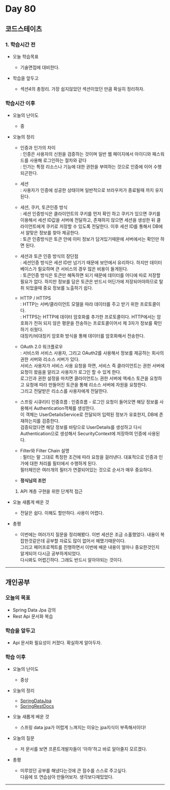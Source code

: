 # Day 80

## 코드스테이츠

### 1. 학습시간 전
* 오늘 학습목표

    - 기술면접에 대비한다.

* 학습을 앞두고

    - 섹션4의 총정리. 가장 쉽지않았던 섹션이었던 만큼 확실히 정리하자.


### 학습시간 이후
* 오늘의 난이도

    - 중

* 오늘의 정리

    - 인증과 인가의 차이  
    : 인증은 사용자의 신원을 검증하는 것이며 일반 웹 페이지에서 아이디와 패스워드를 사용해 로그인하는 절차와 같다  
    : 인가는 특정 리소스나 기능에 대한 권한을 부여하는 것으로 인증에 이어 수행되곤한다.  
    
    - 세션  
    : 사용자가 인증에 성공한 상태이며 일반적으로 브라우저가 종료될때 까지 유지된다.
    
    - 세션, 쿠키, 토큰인증 방식  
    : 세션 인증방식은 클라이언트의 쿠키를 먼저 확인 하고 쿠키가 있으면 쿠키를 이용해서 세션 ID값을 서버에 전달하고, 존재하지 않으면 세션을 생성한 뒤 클라이언트에게 쿠키로 저장할 수 있도록 전달한다. 이후 세션 ID를 통해서 DB에서 알맞은 정보를 찾아 제공한다.     
    : 토큰 인증방식은 토큰 안에 이미 정보가 담겨있기때문에 서버에서는 확인만 하면 된다. 
    
    - 세션과 토큰 인증 방식의 장단점  
    : 세션인증 방식은 세션 ID만 넘기기 때문에 보안에서 유리하다. 하지만 데이터베이스가 필요하며 큰 서비스의 경우 많은 비용이 들게된다.  
    : 토큰인증 방식은 토큰만 해독하면 되기 때문에 데이터를 어디에 따로 저장할 필요가 없다. 하지만 정보를 담은 토큰은 반드시 어딘가에 저장되어야하므로 탈취 되었을때 중요 정보를 노출하기 쉽다.   
    
    - HTTP / HTTPS  
    : HTTP는 서버/클라이언트 모델을 따라 데이터를 주고 받기 위한 프로토콜이다.  
    : HTTPS는 HTTP에 데이터 암호화를 추가한 프로토콜이다. HTTP에서는 암호화가 전혀 되지 않은 평문을 전송하는 프로토콜이어서 제 3자가 정보를 확인하기 쉬웠다.  
    대칭키/비대칭키 암호화 방식을 통해 데이터를 암호화해서 전송한다. 
    
    - OAuth 2.0 워크플로우  
    : 서비스와 서비스 사용자, 그리고 OAuth2를 사용해서 정보를 제공하는 회사의 권한 서버와 리소스 서버가 있다.  
    서비스 사용자가 서비스 사용 요청을 하면, 서비스 즉 클라이언트는 권한 서버에 요청이 왔음을 알리고 사용자가 로그인 할 수 있게 한다.  
    로그인과 권한 설정을 마치면 클라이언트느 권한 서버에 엑세스 토큰을 요청하고 요청에 따라 만들어진 토큰을 통해 리소스 서버에 자원을 요청한다.  
    그리고 전달받은 리소스를 사용자에게 전달한다.

    - 스프링 시큐리티 인증흐름 
    : 인증흐름 - 로그인 요청이 들어오면 해당 정보를 사용해서 Authentication객체를 생성한다.  
    이 객체는 UserDetailsService로 전달되어 입력된 정보가 유효한지, DB에 존재하는지를 검증한다.  
    검증되었다면 해당 정보를 바탕으로 UserDetails를 생성하고 다시 Authentication으로 생성해서 SecurityContext에 저장하여 인증에 사용된다.  
    
    - Filter와 Filter Chain 설명  
    : 필터는 말 그대로 특정한 조건에 따라 요청을 걸러낸다. 대표적으로 인증과 인가에 대한 처리를 필터에서 수행하게 된다.  
    필터체인은 여러개의 필터가 연결되어있는 것으로 순서가 매우 중요하다.

    - **정식님의 조언**
    1. API 계층 구현을 위한 단계적 접근

* 오늘 새롭게 배운 것

    - 전달은 쉽다. 이해도 할만하다. 사용이 어렵다.

* 총평 

    - 이번에는 여러가지 질문을 정리해봤다. 이번 세션은 조금 소홀했었다. 내용이 복잡한것같은데 공부할 자료도 많이 없어서 헤맸기때문이다.  
    그리고 페어프로젝트를 진행하면서 이번에 배운 내용이 얼마나 중요한것인지 알게되어 다시금 공부하게되었다.  
    다시봐도 어렵긴하다. 그래도 반드시 알아야되는 것이다.

---
## 개인공부  

### 오늘의 목표
- Spring Data Jpa 강의
- Rest Api 문서화 복습

### 학습을 앞두고

- Api 문서화 필요성이 커졌다. 확실하게 알아두자.

### 학습 이후
* 오늘의 난이도

    - 중상
* 오늘의 정리

    - [SpringDataJpa](/lecture/Spring_DB_2/5_Spring_Data_JPA.md)
    - [SpringRestDocs](/personalStudy/Spring_Rest_Docs.md)

* 오늘 새롭게 배운 것

    - 스프링 data jpa가 어렵게 느껴지는 이유는 jpa지식이 부족해서이다!

* 오늘의 질문

    - 저 문서를 보면 프론트개발자들이 '아하'하고 바로 알아줄지 모르겠다.
* 총평 

    - 미루었던 공부를 해냈다는것에 큰 점수를 스스로 주고싶다.  
    다음에 또 연습삼아 만들어보자. 생각보다재밌었다.

---